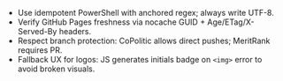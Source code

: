 - Use idempotent PowerShell with anchored regex; always write UTF-8.
- Verify GitHub Pages freshness via nocache GUID + Age/ETag/X-Served-By headers.
- Respect branch protection: CoPolitic allows direct pushes; MeritRank requires PR.
- Fallback UX for logos: JS generates initials badge on `<img>` error to avoid broken visuals.
